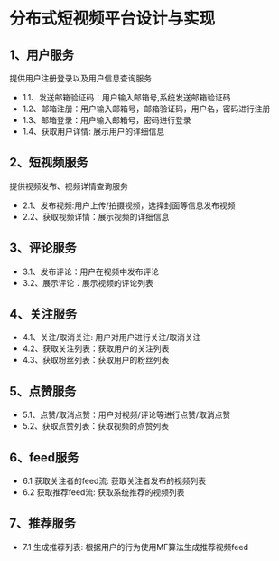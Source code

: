 # 分布式短视频平台设计与实现

## 1、用户服务
提供用户注册登录以及用户信息查询服务
+ 1.1、发送邮箱验证码：用户输入邮箱号,系统发送邮箱验证码
+ 1.2、邮箱注册：用户输入邮箱号，邮箱验证码，用户名，密码进行注册
+ 1.3、邮箱登录：用户输入邮箱号，密码进行登录
+ 1.4、获取用户详情: 展示用户的详细信息

## 2、短视频服务
提供视频发布、视频详情查询服务
+ 2.1、发布视频:用户上传/拍摄视频，选择封面等信息发布视频
+ 2.2、获取视频详情：展示视频的详细信息

## 3、评论服务
+ 3.1、发布评论：用户在视频中发布评论
+ 3.2、展示评论：展示视频的评论列表
## 4、关注服务
+ 4.1、关注/取消关注: 用户对用户进行关注/取消关注
+ 4.2、获取关注列表：获取用户的关注列表
+ 4.3、获取粉丝列表：获取用户的粉丝列表
## 5、点赞服务
+ 5.1、点赞/取消点赞：用户对视频/评论等进行点赞/取消点赞
+ 5.2、获取点赞列表：获取视频的点赞列表
## 6、feed服务
+ 6.1 获取关注者的feed流: 获取关注者发布的视频列表
+ 6.2 获取推荐feed流: 获取系统推荐的视频列表
## 7、推荐服务
+ 7.1 生成推荐列表: 根据用户的行为使用MF算法生成推荐视频feed